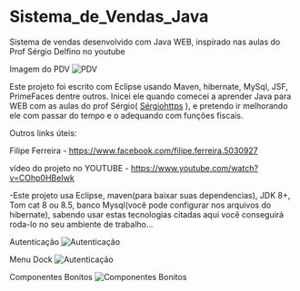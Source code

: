 # Sistema_de_Vendas_Java
Sistema de vendas desenvolvido com Java WEB, inspirado nas aulas do Prof Sérgio Delfino no youtube

Imagem do PDV
![PDV](https://image.ibb.co/mPPGsn/JSF.png)

Este projeto foi escrito com Eclipse usando Maven, hibernate, MySql, JSF, PrimeFaces dentre outros. Inicei
ele quando comecei a aprender Java para WEB com as aulas do prof Sérgio( [Sérgiohttps](https://www.youtube.com/channel/UCJdtabTp9TXaHxdYrAa2j0A) ),
e pretendo ir melhorando ele com passar do tempo e o adequando com funções fiscais.


Outros links úteis:

Filipe Ferreira - https://www.facebook.com/filipe.ferreira.5030927

vídeo do projeto no YOUTUBE - https://www.youtube.com/watch?v=COhp0HBeIwk


-Este projeto usa Eclipse, maven(para baixar suas dependencias), JDK 8+, Tom cat 8 ou 8.5, banco Mysql(você pode configurar nos arquivos do hibernate), sabendo usar estas tecnologias citadas aqui você conseguirá roda-lo no seu ambiente de trabalho...




Autenticação
![Autenticação](https://image.ibb.co/dneSyS/autenticacao.png)

Menu Dock
![Autenticação](https://image.ibb.co/hK7857/menuDock.png)

Componentes Bonitos
![Componentes Bonitos](https://image.ibb.co/hTbPdS/Varios_componentes.png)
